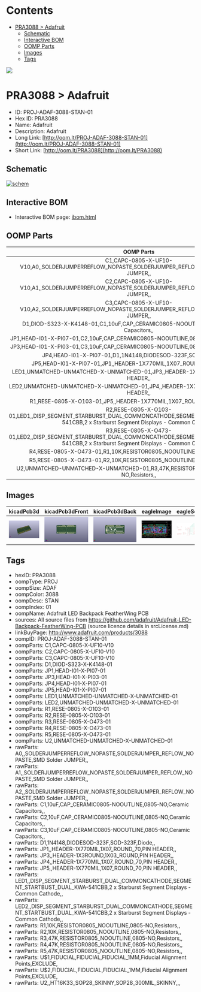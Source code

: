 



Contents
========

* [PRA3088 > Adafruit](#pra3088--adafruit)
	* [Schematic](#schematic)
	* [Interactive BOM](#interactive-bom)
	* [OOMP Parts](#oomp-parts)
	* [Images](#images)
	* [Tags](#tags)
  
![][im]
# PRA3088 > Adafruit

- ID: PROJ-ADAF-3088-STAN-01
- Hex ID: PRA3088
- Name: Adafruit
- Description: Adafruit
- Long Link: [http://oom.lt/PROJ-ADAF-3088-STAN-01](http://oom.lt/PROJ-ADAF-3088-STAN-01)
- Short Link: [http://oom.lt/PRA3088](http://oom.lt/PRA3088)

## Schematic
  
[![schem](eagleSchemImage.png)](eagleSchemImage.png)
## Interactive BOM

- Interactive BOM page: [ibom.html](https://htmlpreview.github.io/?https://github.com/oomlout/oomlout_OOMP_projects/blob/main/PROJ-ADAF-3088-STAN-01/kicad/bom/ibom.html)

## OOMP Parts
  

|OOMP Parts|
| :---: |
|C1,CAPC-0805-X-UF10-V10,A0,,SOLDERJUMPERREFLOW_NOPASTE,SOLDERJUMPER_REFLOW_NOPASTE,SMD Solder JUMPER,,|
|C2,CAPC-0805-X-UF10-V10,A1,,SOLDERJUMPERREFLOW_NOPASTE,SOLDERJUMPER_REFLOW_NOPASTE,SMD Solder JUMPER,,|
|C3,CAPC-0805-X-UF10-V10,A2,,SOLDERJUMPERREFLOW_NOPASTE,SOLDERJUMPER_REFLOW_NOPASTE,SMD Solder JUMPER,,|
|D1,DIOD-S323-X-K4148-01,C1,10uF,CAP_CERAMIC0805-NOOUTLINE,0805-NO,Ceramic Capacitors,,|
|JP1,HEAD-I01-X-PI07-01,C2,10uF,CAP_CERAMIC0805-NOOUTLINE,0805-NO,Ceramic Capacitors,,|
|JP3,HEAD-I01-X-PI03-01,C3,10uF,CAP_CERAMIC0805-NOOUTLINE,0805-NO,Ceramic Capacitors,,|
|JP4,HEAD-I01-X-PI07-01,D1,1N4148,DIODESOD-323F,SOD-323F,Diode,,|
|JP5,HEAD-I01-X-PI07-01,JP1,,HEADER-1X770MIL,1X07_ROUND_70,PIN HEADER,,|
|LED1,UNMATCHED-UNMATCHED-X-UNMATCHED-01,JP3,,HEADER-1X3ROUND,1X03_ROUND,PIN HEADER,,|
|LED2,UNMATCHED-UNMATCHED-X-UNMATCHED-01,JP4,,HEADER-1X770MIL,1X07_ROUND_70,PIN HEADER,,|
|R1,RESE-0805-X-O103-01,JP5,,HEADER-1X770MIL,1X07_ROUND_70,PIN HEADER,,|
|R2,RESE-0805-X-O103-01,LED1,,DISP_SEGMENT_STARBURST_DUAL_COMMONCATHODE,SEGMENT_STARTBUST_DUAL_KWA-541CBB,2 x Starburst Segment Displays - Common Cathode,,|
|R3,RESE-0805-X-O473-01,LED2,,DISP_SEGMENT_STARBURST_DUAL_COMMONCATHODE,SEGMENT_STARTBUST_DUAL_KWA-541CBB,2 x Starburst Segment Displays - Common Cathode,,|
|R4,RESE-0805-X-O473-01,R1,10K,RESISTOR0805_NOOUTLINE,0805-NO,Resistors,,|
|R5,RESE-0805-X-O473-01,R2,10K,RESISTOR0805_NOOUTLINE,0805-NO,Resistors,,|
|U2,UNMATCHED-UNMATCHED-X-UNMATCHED-01,R3,47K,RESISTOR0805_NOOUTLINE,0805-NO,Resistors,,|

## Images
  
  

|kicadPcb3d|kicadPcb3dFront|kicadPcb3dBack|eagleImage|eagleSchemImage|
| :---: | :---: | :---: | :---: | :---: |
|[![kicadPcb3d](kicadPcb3d_140.png)](kicadPcb3d.png)|[![kicadPcb3dFront](kicadPcb3dFront_140.png)](kicadPcb3dFront.png)|[![kicadPcb3dBack](kicadPcb3dBack_140.png)](kicadPcb3dBack.png)|[![eagleImage](eagleImage_140.png)](eagleImage.png)|[![eagleSchemImage](eagleSchemImage_140.png)](eagleSchemImage.png)|

## Tags

- hexID: PRA3088
- oompType: PROJ
- oompSize: ADAF
- oompColor: 3088
- oompDesc: STAN
- oompIndex: 01
- oompName: Adafruit LED Backpack FeatherWing PCB
- sources: All source files from https://github.com/adafruit/Adafruit-LED-Backpack-FeatherWing-PCB (source licence details in srcLicense.md)
- linkBuyPage: http://www.adafruit.com/products/3088
- oompID: PROJ-ADAF-3088-STAN-01
- oompParts: C1,CAPC-0805-X-UF10-V10
- oompParts: C2,CAPC-0805-X-UF10-V10
- oompParts: C3,CAPC-0805-X-UF10-V10
- oompParts: D1,DIOD-S323-X-K4148-01
- oompParts: JP1,HEAD-I01-X-PI07-01
- oompParts: JP3,HEAD-I01-X-PI03-01
- oompParts: JP4,HEAD-I01-X-PI07-01
- oompParts: JP5,HEAD-I01-X-PI07-01
- oompParts: LED1,UNMATCHED-UNMATCHED-X-UNMATCHED-01
- oompParts: LED2,UNMATCHED-UNMATCHED-X-UNMATCHED-01
- oompParts: R1,RESE-0805-X-O103-01
- oompParts: R2,RESE-0805-X-O103-01
- oompParts: R3,RESE-0805-X-O473-01
- oompParts: R4,RESE-0805-X-O473-01
- oompParts: R5,RESE-0805-X-O473-01
- oompParts: U2,UNMATCHED-UNMATCHED-X-UNMATCHED-01
- rawParts: A0,,SOLDERJUMPERREFLOW_NOPASTE,SOLDERJUMPER_REFLOW_NOPASTE,SMD Solder JUMPER,,
- rawParts: A1,,SOLDERJUMPERREFLOW_NOPASTE,SOLDERJUMPER_REFLOW_NOPASTE,SMD Solder JUMPER,,
- rawParts: A2,,SOLDERJUMPERREFLOW_NOPASTE,SOLDERJUMPER_REFLOW_NOPASTE,SMD Solder JUMPER,,
- rawParts: C1,10uF,CAP_CERAMIC0805-NOOUTLINE,0805-NO,Ceramic Capacitors,,
- rawParts: C2,10uF,CAP_CERAMIC0805-NOOUTLINE,0805-NO,Ceramic Capacitors,,
- rawParts: C3,10uF,CAP_CERAMIC0805-NOOUTLINE,0805-NO,Ceramic Capacitors,,
- rawParts: D1,1N4148,DIODESOD-323F,SOD-323F,Diode,,
- rawParts: JP1,,HEADER-1X770MIL,1X07_ROUND_70,PIN HEADER,,
- rawParts: JP3,,HEADER-1X3ROUND,1X03_ROUND,PIN HEADER,,
- rawParts: JP4,,HEADER-1X770MIL,1X07_ROUND_70,PIN HEADER,,
- rawParts: JP5,,HEADER-1X770MIL,1X07_ROUND_70,PIN HEADER,,
- rawParts: LED1,,DISP_SEGMENT_STARBURST_DUAL_COMMONCATHODE,SEGMENT_STARTBUST_DUAL_KWA-541CBB,2 x Starburst Segment Displays - Common Cathode,,
- rawParts: LED2,,DISP_SEGMENT_STARBURST_DUAL_COMMONCATHODE,SEGMENT_STARTBUST_DUAL_KWA-541CBB,2 x Starburst Segment Displays - Common Cathode,,
- rawParts: R1,10K,RESISTOR0805_NOOUTLINE,0805-NO,Resistors,,
- rawParts: R2,10K,RESISTOR0805_NOOUTLINE,0805-NO,Resistors,,
- rawParts: R3,47K,RESISTOR0805_NOOUTLINE,0805-NO,Resistors,,
- rawParts: R4,47K,RESISTOR0805_NOOUTLINE,0805-NO,Resistors,,
- rawParts: R5,47K,RESISTOR0805_NOOUTLINE,0805-NO,Resistors,,
- rawParts: U$1,FIDUCIAL,FIDUCIAL,FIDUCIAL_1MM,Fiducial Alignment Points,EXCLUDE,
- rawParts: U$2,FIDUCIAL,FIDUCIAL,FIDUCIAL_1MM,Fiducial Alignment Points,EXCLUDE,
- rawParts: U2,,HT16K33_SOP28_SKINNY,SOP28_300MIL_SKINNY,,,



[im]: kicadPcb3d_450.png
